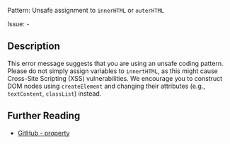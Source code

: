 Pattern: Unsafe assignment to `innerHTML` or `outerHTML`

Issue: -

## Description

This error message suggests that you are using an unsafe coding
pattern. Please do not simply assign variables to `innertHTML`,
as this might cause Cross-Site Scripting (XSS) vulnerabilities.
We encourage you to construct DOM nodes using `createElement`
and changing their attributes (e.g., `textContent`, `classList`) instead.

## Further Reading

* [GitHub - property](https://github.com/mozilla/eslint-plugin-no-unsanitized/blob/master/docs/rules/property.md)